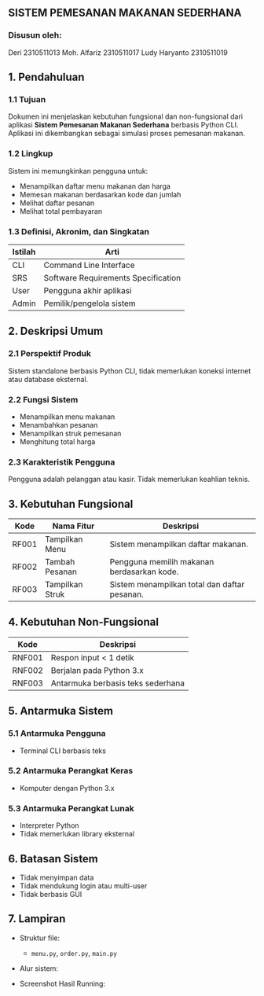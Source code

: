 ## SISTEM PEMESANAN MAKANAN SEDERHANA


### Disusun oleh:  
Deri 2310511013
Moh. Alfariz 2310511017
Ludy Haryanto 2310511019


## 1. Pendahuluan

### 1.1 Tujuan
Dokumen ini menjelaskan kebutuhan fungsional dan non-fungsional dari aplikasi **Sistem Pemesanan Makanan Sederhana** berbasis Python CLI. Aplikasi ini dikembangkan sebagai simulasi proses pemesanan makanan.

### 1.2 Lingkup
Sistem ini memungkinkan pengguna untuk:
- Menampilkan daftar menu makanan dan harga
- Memesan makanan berdasarkan kode dan jumlah
- Melihat daftar pesanan
- Melihat total pembayaran

### 1.3 Definisi, Akronim, dan Singkatan

| Istilah | Arti |
|--------|------|
| CLI | Command Line Interface |
| SRS | Software Requirements Specification |
| User | Pengguna akhir aplikasi |
| Admin | Pemilik/pengelola sistem |


## 2. Deskripsi Umum

### 2.1 Perspektif Produk
Sistem standalone berbasis Python CLI, tidak memerlukan koneksi internet atau database eksternal.

### 2.2 Fungsi Sistem
- Menampilkan menu makanan
- Menambahkan pesanan
- Menampilkan struk pemesanan
- Menghitung total harga

### 2.3 Karakteristik Pengguna
Pengguna adalah pelanggan atau kasir. Tidak memerlukan keahlian teknis.


## 3. Kebutuhan Fungsional

| Kode | Nama Fitur | Deskripsi |
|------|------------|-----------|
| RF001 | Tampilkan Menu | Sistem menampilkan daftar makanan. |
| RF002 | Tambah Pesanan | Pengguna memilih makanan berdasarkan kode. |
| RF003 | Tampilkan Struk | Sistem menampilkan total dan daftar pesanan. |


## 4. Kebutuhan Non-Fungsional

| Kode | Deskripsi |
|------|-----------|
| RNF001 | Respon input < 1 detik |
| RNF002 | Berjalan pada Python 3.x |
| RNF003 | Antarmuka berbasis teks sederhana |


## 5. Antarmuka Sistem

### 5.1 Antarmuka Pengguna
- Terminal CLI berbasis teks

### 5.2 Antarmuka Perangkat Keras
- Komputer dengan Python 3.x

### 5.3 Antarmuka Perangkat Lunak
- Interpreter Python
- Tidak memerlukan library eksternal


## 6. Batasan Sistem

- Tidak menyimpan data
- Tidak mendukung login atau multi-user
- Tidak berbasis GUI

## 7. Lampiran

- Struktur file:
  - `menu.py`, `order.py`, `main.py`
- Alur sistem:

- Screenshot Hasil Running:
  
